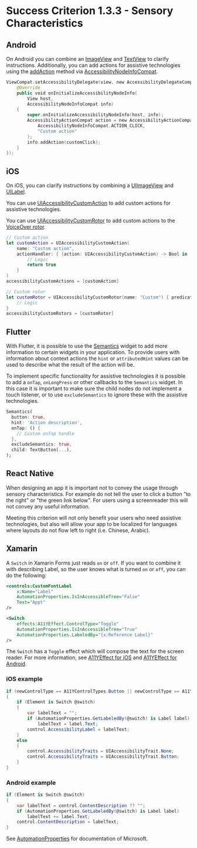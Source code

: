 # Success Criterion 1.3.3 - Sensory Characteristics

## Android

On Android you can combine an [ImageView](https://developer.android.com/reference/android/widget/ImageView) and [TextView](https://developer.android.com/reference/android/widget/TextView) to clarify instructions. Additionally, you can add actions for assistive technologies using the [addAction](https://developer.android.com/reference/kotlin/androidx/core/view/accessibility/AccessibilityNodeInfoCompat#addAction(androidx.core.view.accessibility.AccessibilityNodeInfoCompat.AccessibilityActionCompat)) method via [AccessibilityNodeInfoCompat](https://developer.android.com/reference/androidx/core/view/accessibility/AccessibilityNodeInfoCompat).

```kotlin
ViewCompat.setAccessibilityDelegate(view, new AccessibilityDelegateCompat() {
    @Override
    public void onInitializeAccessibilityNodeInfo(
        View host,
        AccessibilityNodeInfoCompat info)
    {
        super.onInitializeAccessibilityNodeInfo(host, info);
        AccessibilityActionCompat action = new AccessibilityActionCompat(
            AccessibilityNodeInfoCompat.ACTION_CLICK,
            "Custom action"
        );
        info.addAction(customClick);
    }
});
```

## iOS

On iOS, you can clarify instructions by combining a [UIImageView](https://developer.apple.com/documentation/uikit/uiimageview) and [UILabel](https://developer.apple.com/documentation/uikit/uilabel). 

You can use [UIAccessibilityCustomAction](https://developer.apple.com/documentation/uikit/uiaccessibilitycustomaction) to add custom actions for assistive technologies.

You can use [UIAccessibilityCustomRotor](https://developer.apple.com/documentation/uikit/uiaccessibilitycustomrotor) to add custom actions to the [VoiceOver rotor](https://appt.nl/kennisbank/hulpmiddelen/schermlezer/ios).

```swift
// Custom action
let customAction = UIAccessibilityCustomAction(
    name: "Custom action",
    actionHandler: { (action: UIAccessibilityCustomAction) -> Bool in
        // Logic
        return true
    }
)
accessibilityCustomActions = [customAction]

// Custom rotor
let customRotor = UIAccessibilityCustomRotor(name: "Custom") { predicate in
    // Logic
}
accessibilityCustomRotors = [customRotor]
```

## Flutter

With Flutter, it is possible to use the [Semantics](https://api.flutter.dev/flutter/widgets/Semantics-class.html) widget to add more information to certain widgets in your application. To provide users with information about context actions the `hint` or `attributedHint` values can be used to describe what the result of the action will be.

To implement specific functionality for assistive technologies it is possible to add a `onTap`, `onLongPress` or other callbacks to the `Semantics` widget. In this case it is important to make sure the child nodes do not implement a touch listener, or to use `excludeSemantics` to ignore these with the assistive technologies.

```dart
Semantics(
  button: true,
  hint: 'Action description',
  onTap: () {
    // Custom onTap handle
  },
  excludeSemantics: true,
  child: TextButton(...),
);
```

## React Native

When designing an app it is important not to convey the usage through sensory characteristics. For example do not tell the user to click a button "to the right" or "the green link below". For users using a screenreader this will not convey any useful information.

Meeting this criterion will not only benefit your users who need assistive technologies, but also will allow your app to be localized for languages where layouts do not flow left to right (i.e. Chinese, Arabic).

## Xamarin

A `Switch` in Xamarin Forms just reads `on` or `off`. If you want to combine it with describing Label, so the user knows what is turned `on` or `off`, you can do the following:

```xml
<controls:CustomFontLabel
    x:Name="Label"
    AutomationProperties.IsInAccessibleTree="False"
    Text="Appt"
/>

<Switch
    effects:A11YEffect.ControlType="Toggle"
    AutomationProperties.IsInAccessibleTree="True"
    AutomationProperties.LabeledBy="{x:Reference Label}"
/>
```

The `Switch` has a `Toggle` effect which will compose the text for the screen reader. For more information, see [A11YEffect for iOS](./A11YEffect_iOS.md) and [A11YEffect for Android](./A11YEffect_Android.md).

### iOS example

```csharp
if (newControlType == A11YControlTypes.Button || newControlType == A11YControlTypes.Toggle)
{
    if (Element is Switch @switch)
    {
        var labelText = "";
        if (AutomationProperties.GetLabeledBy(@switch) is Label label)
            labelText = label.Text;
        control.AccessibilityLabel = labelText;
    }
    else
    {
        control.AccessibilityTraits = UIAccessibilityTrait.None;
        control.AccessibilityTraits = UIAccessibilityTrait.Button;
    }
}
```

### Android example

```csharp
if (Element is Switch @switch)
{
    var labelText = control.ContentDescription ?? "";
    if (AutomationProperties.GetLabeledBy(@switch) is Label label)
        labelText += label.Text;
    control.ContentDescription = labelText;
}
```

See [AutomationProperties](https://docs.microsoft.com/en-us/xamarin/xamarin-forms/app-fundamentals/accessibility/automation-properties) for documentation of Microsoft.
